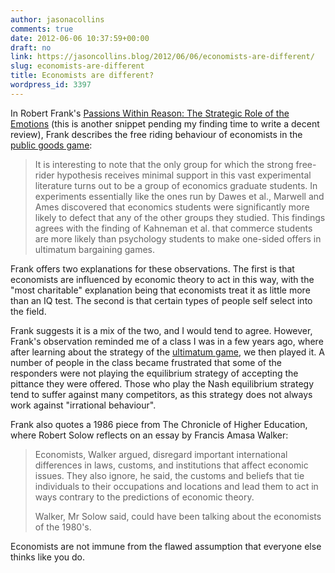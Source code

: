 ```yaml
---
author: jasonacollins
comments: true
date: 2012-06-06 10:37:59+00:00
draft: no
link: https://jasoncollins.blog/2012/06/06/economists-are-different/
slug: economists-are-different
title: Economists are different?
wordpress_id: 3397
---
```


In Robert Frank's [Passions Within Reason: The Strategic Role of the Emotions](http://www.amazon.com/gp/product/0393960226/ref=as_li_ss_tl?ie=UTF8&tag=evolvieconom-20&linkCode=as2&camp=1789&creative=390957&creativeASIN=0393960226) (this is another snippet pending my finding time to write a decent review), Frank describes the free riding behaviour of economists in the [public goods game](http://en.wikipedia.org/wiki/Public_goods_game):



<blockquote>It is interesting to note that the only group for which the strong free-rider hypothesis receives minimal support in this vast experimental literature turns out to be a group of economics graduate students. In experiments essentially like the ones run by Dawes et al., Marwell and Ames discovered that economics students were significantly more likely to defect that any of the other groups they studied. This findings agrees with the finding of Kahneman et al. that commerce students are more likely than psychology students to make one-sided offers in ultimatum bargaining games.</blockquote>



Frank offers two explanations for these observations. The first is that economists are influenced by economic theory to act in this way, with the "most charitable" explanation being that economists treat it as little more than an IQ test. The second is that certain types of people self select into the field.

Frank suggests it is a mix of the two, and I would tend to agree. However, Frank's observation reminded me of a class I was in a few years ago, where after learning about the strategy of the [ultimatum game](http://en.wikipedia.org/wiki/Ultimatum_game), we then played it. A number of people in the class became frustrated that some of the responders were not playing the equilibrium strategy of accepting the pittance they were offered. Those who play the Nash equilibrium strategy tend to suffer against many competitors, as this strategy does not always work against "irrational behaviour".

Frank also quotes a 1986 piece from The Chronicle of Higher Education, where Robert Solow reflects on an essay by Francis Amasa Walker:



<blockquote>Economists, Walker argued, disregard important international differences in laws, customs, and institutions that affect economic issues. They also ignore, he said, the customs and beliefs that tie individuals to their occupations and locations and lead them to act in ways contrary to the predictions of economic theory.

Walker, Mr Solow said, could have been talking about the economists of the 1980's.</blockquote>



Economists are not immune from the flawed assumption that everyone else thinks like you do.
